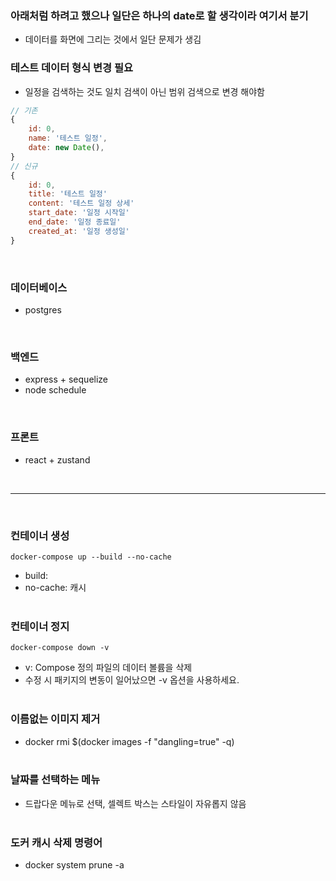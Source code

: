 ### 아래처럼 하려고 했으나 일단은 하나의 date로 할 생각이라 여기서 분기
- 데이터를 화면에 그리는 것에서 일단 문제가 생김

### 테스트 데이터 형식 변경 필요
- 일정을 검색하는 것도 일치 검색이 아닌 범위 검색으로 변경 해야함
```javascript
// 기존
{
    id: 0,
    name: '테스트 일정',
    date: new Date(), 
}
// 신규
{
    id: 0,
    title: '테스트 일정'
    content: '테스트 일정 상세'
    start_date: '일정 시작일'
    end_date: '일정 종료일'
    created_at: '일정 생성일'
}
```
<br/>

### 데이터베이스
- postgres  
<br/>

### 백엔드 
- express + sequelize
- node schedule  
<br/>

### 프론트
- react + zustand

<br/>
<hr/><br/>

### 컨테이너 생성
```
docker-compose up --build --no-cache
```
- build: 
- no-cache: 캐시 
<br/><br/>


### 컨테이너 정지
```
docker-compose down -v
```
- v: Compose 정의 파일의 데이터 볼륨을 삭제 
- 수정 시 패키지의 변동이 일어났으면 -v 옵션을 사용하세요.
<br/><br/>

### 이름없는 이미지 제거
- docker rmi $(docker images -f "dangling=true" -q)
<br/><br/>

### 날짜를 선택하는 메뉴
- 드랍다운 메뉴로 선택, 셀렉트 박스는 스타일이 자유롭지 않음
<br/><br/>
### 도커 캐시 삭제 명령어
- docker system prune -a
<br/><br/>